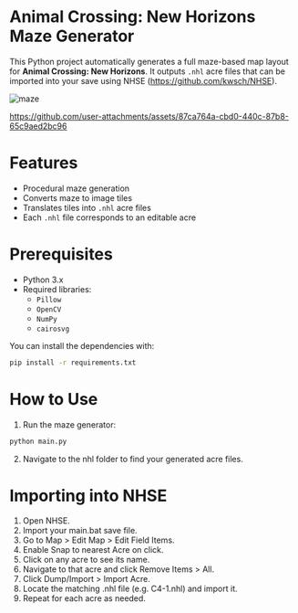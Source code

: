 # Animal Crossing: New Horizons Maze Generator

This Python project automatically generates a full maze-based map layout for **Animal Crossing: New Horizons**. It outputs `.nhl` acre files that can be imported into your save using NHSE (https://github.com/kwsch/NHSE).

![maze](https://github.com/user-attachments/assets/0c8228e6-a49d-4af1-af2b-6ef37ae9ce3e)

https://github.com/user-attachments/assets/87ca764a-cbd0-440c-87b8-65c9aed2bc96

# Features

- Procedural maze generation
- Converts maze to image tiles
- Translates tiles into `.nhl` acre files
- Each `.nhl` file corresponds to an editable acre

# Prerequisites

- Python 3.x
- Required libraries:
  - `Pillow`
  - `OpenCV`
  - `NumPy`
  - `cairosvg`

You can install the dependencies with:

```bash
pip install -r requirements.txt
```

# How to Use

1) Run the maze generator:

```bash
python main.py
```
2) Navigate to the nhl folder to find your generated acre files.


# Importing into NHSE

1) Open NHSE.
2) Import your main.bat save file.
3) Go to Map > Edit Map > Edit Field Items.
4) Enable Snap to nearest Acre on click.
5) Click on any acre to see its name.
6) Navigate to that acre and click Remove Items > All.
7) Click Dump/Import > Import Acre.
8) Locate the matching .nhl file (e.g. C4-1.nhl) and import it.
9) Repeat for each acre as needed.
